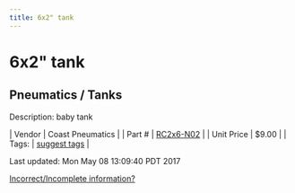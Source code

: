 ```yaml
---
title: 6x2" tank
---
```


# 6x2" tank
## Pneumatics / Tanks
Description: 	baby tank 

| Vendor | Coast Pneumatics | 
| Part # | [RC2x6-N02](http://www.coastpneumatics.com/RC2X6-N02.html) | 
| Unit Price | $9.00 | 
| Tags: | [suggest tags](https://docs.google.com/forms/d/e/1FAIpQLSeWyY8v3RgOty-MyWmh9U0iivNYN_molChYyS-0U-o-kOAv_g/viewform) | 

Last updated: Mon May 08 13:09:40 PDT 2017

 [Incorrect/Incomplete information?](https://docs.google.com/forms/d/e/1FAIpQLSeWyY8v3RgOty-MyWmh9U0iivNYN_molChYyS-0U-o-kOAv_g/viewform)